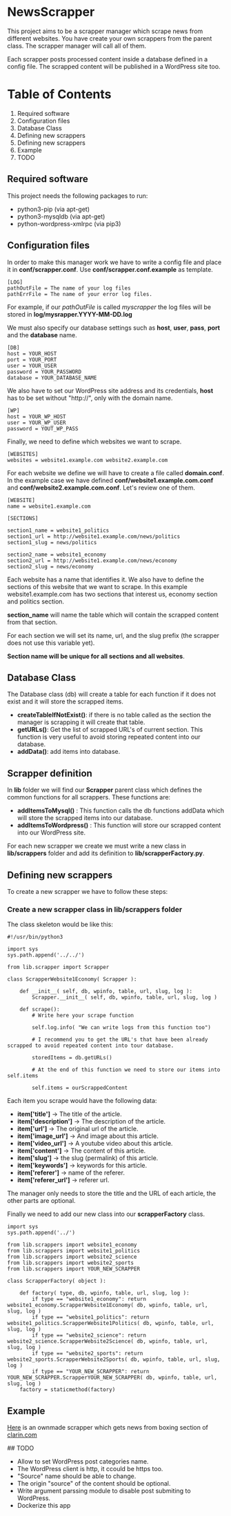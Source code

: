 # NewsScrapper

This project aims to be a scrapper manager which scrape news from different websites. You have create your own scrappers from the parent class. The scrapper manager will call all of them.

Each scrapper posts processed content inside a database defined in a config file.
The scrapped content will be published in a WordPress site too.

# Table of Contents
1. Required software
2. Configuration files
3. Database Class
4. Defining new scrappers
5. Defining new scrappers
6. Example
7. TODO

## Required software

This project needs the following packages to run:

- python3-pip (via apt-get)
- python3-mysqldb (via apt-get)
- python-wordpress-xmlrpc (via pip3)

## Configuration files

In order to make this manager work we have to write a config file and place it in **conf/scrapper.conf**. Use **conf/scrapper.conf.example** as template.

```
[LOG]
pathOutFile = The name of your log files
pathErrFile = The name of your error log files.
```

For example, if our *pathOutFile* is called *myscrapper* the log files will be stored in **log/mysrapper.YYYY-MM-DD.log**

We must also specify our database settings such as **host**, **user**, **pass**, **port** and the **database** name.

```
[DB]
host = YOUR_HOST
port = YOUR_PORT
user = YOUR_USER
password = YOUR_PASSWORD
database = YOUR_DATABASE_NAME
```

We also have to set our WordPress site address and its credentials, **host** has to be set without "http://", only with the domain name.
```
[WP]
host = YOUR_WP_HOST
user = YOUR_WP_USER
password = YOUT_WP_PASS
```

Finally, we need to define which websites we want to scrape.
```
[WEBSITES]
websites = website1.example.com website2.example.com
```

For each website we define we will have to create a file called **domain.conf**. In the example case we have defined **conf/website1.example.com.conf** and **conf/website2.example.com.conf**. Let's review one of them.

```
[WEBSITE]
name = website1.example.com

[SECTIONS]

section1_name = website1_politics
section1_url = http://website1.example.com/news/politics
section1_slug = news/politics

section2_name = website1_economy
section2_url = http://website1.example.com/news/economy
section2_slug = news/economy
```
 Each website has a name that identifies it. We also have to define the sections of this website that we want to scrape. In this example website1.example.com has two sections that interest us, economy section and politics section.

**section_name** will name the table which will contain the scrapped content from that section.

 For each section we will set its name, url, and the slug prefix (the scrapper does not use this variable yet).

 **Section name will be unique for all sections and all websites**.

## Database Class

The Database class (db) will create a table for each function if it does not exist and it will store the scrapped items.

- **createTableIfNotExist()**: if there is no table called as the section the manager is scrapping it will create that table.
- **getURLs()**: Get the list of scrapped URL's of current section. This function is very useful to avoid storing repeated content into our database.
- **addData()**: add items into database.

## Scrapper definition

In **lib** folder we will find our **Scrapper** parent class which defines the common functions for all scrappers. These functions are:

- **addItemsToMysql()** : This function calls the db functions addData which will store the scrapped items into our database.
- **addItemsToWordpress()** : This function will store our scrapped content into our WordPress site.

For each new scrapper we create we must write a new class in **lib/scrappers** folder and add its definition to **lib/scrapperFactory.py**.

## Defining new scrappers

To create a new scrapper we have to follow these steps:

### Create a new scrapper class in lib/scrappers folder

The class skeleton would be like this:

``` python3
#!/usr/bin/python3

import sys
sys.path.append('../../')

from lib.scrapper import Scrapper

class ScrapperWebsite1Economy( Scrapper ):

    def __init__( self, db, wpinfo, table, url, slug, log ):
        Scrapper.__init__( self, db, wpinfo, table, url, slug, log )

    def scrape():
        # Write here your scrape function

        self.log.info( "We can write logs from this function too")

        # I recommend you to get the URL's that have been already scrapped to avoid repeated content into tour database.

        storedItems = db.getURLs()

        # At the end of this function we need to store our items into self.items

        self.items = ourScrappedContent
```

Each item you scrape would have the following data:

- **item['title']** -> The title of the article.
- **item['description']** -> The description of the article.
- **item['url']** -> The original url of the article.
- **item['image_url']** -> And image about this article.
- **item['video_url']** -> A youtube video about this article.
- **item['content']** -> The content of this article.
- **item['slug']** -> the slug (permalink) of this article.
- **item['keywords']** -> keywords for this article.
- **item['referer']** -> name of the referer.
- **item['referer_url']** -> referer url.

The manager only needs to store the title and the URL of each article, the other parts are optional.

Finally we need to add our new class into our **scrapperFactory** class.

```
import sys
sys.path.append('../')

from lib.scrappers import website1_economy
from lib.scrappers import website1_politics
from lib.scrappers import website2_science
from lib.scrappers import website2_sports
from lib.scrappers import YOUR_NEW_SCRAPPER

class ScrapperFactory( object ):

    def factory( type, db, wpinfo, table, url, slug, log ):
        if type == "website1_economy": return website1_economy.ScrapperWebsite1Economy( db, wpinfo, table, url, slug, log )
        if type == "website1_politics": return website1_politics.ScrapperWebsite1Politics( db, wpinfo, table, url, slug, log )
        if type == "website2_science": return website2_science.ScrapperWebsite2Science( db, wpinfo, table, url, slug, log )
        if type == "website2_sports": return website2_sports.ScrapperWebsite2Sports( db, wpinfo, table, url, slug, log )
        if type == "YOUR_NEW_SCRAPPER": return YOUR_NEW_SCRAPPER.ScrapperYOUR_NEW_SCRAPPER( db, wpinfo, table, url, slug, log )        
    factory = staticmethod(factory)
```

## Example

[Here](https://gist.github.com/a-castellano/402b11f157fa486cd79420fb840739a6) is an ownmade scrapper which gets news from boxing section of [clarin.com](http://www.clarin.com/deportes/boxeo/)

## TODO

 - Allow to set WordPress post categories name.
 - The WordPress client is http, it ccould be https too.
 - "Source" name should be able to change.
 - The origin "source" of the content should be optional.
 - Write argument parssing module to disable post submiting to WordPress.
 - Dockerize this app
